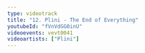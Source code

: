 ```yaml
---
type: videotrack
title: "12. Plini - The End of Everything"
youtubeId: "fVnVdGG0inU"
videoevents: vevt0041
videoartists: ["Plini"]
---
```

